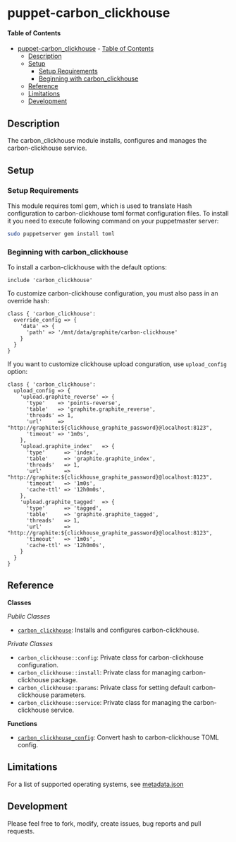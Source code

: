 # puppet-carbon_clickhouse

#### Table of Contents

- [puppet-carbon_clickhouse](#puppet-carbonclickhouse)
      - [Table of Contents](#table-of-contents)
  - [Description](#description)
  - [Setup](#setup)
    - [Setup Requirements](#setup-requirements)
    - [Beginning with carbon_clickhouse](#beginning-with-carbonclickhouse)
  - [Reference](#reference)
  - [Limitations](#limitations)
  - [Development](#development)

## Description

The carbon_clickhouse module installs, configures and manages the carbon-clickhouse service.

## Setup

### Setup Requirements

This module requires toml gem, which is used to translate Hash configuration to carbon-clickhouse toml format configuration files.
To install it you need to execute following command on your puppetmaster server:

```bash
sudo puppetserver gem install toml
```

### Beginning with carbon_clickhouse

To install a carbon-clickhouse with the default options:

`include 'carbon_clickhouse'`

To customize carbon-clickhouse configuration, you must also pass in an override hash:

```puppet
class { 'carbon_clickhouse':
  override_config => {
    'data' => {
      'path' => '/mnt/data/graphite/carbon-clickhouse'
    }
  }
}
```

If you want to customize clickhouse upload conguration, use `upload_config` option:

```puppet
class { 'carbon_clickhouse':
  upload_config => {
    'upload.graphite_reverse' => {
      'type'    => 'points-reverse',
      'table'   => 'graphite.graphite_reverse',
      'threads' => 1,
      'url'     => "http://graphite:${clickhouse_graphite_password}@localhost:8123",
      'timeout' => '1m0s',
    },
    'upload.graphite_index'   => {
      'type'      => 'index',
      'table'     => 'graphite.graphite_index',
      'threads'   => 1,
      'url'       => "http://graphite:${clickhouse_graphite_password}@localhost:8123",
      'timeout'   => '1m0s',
      'cache-ttl' => '12h0m0s',
    },
    'upload.graphite_tagged'  => {
      'type'      => 'tagged',
      'table'     => 'graphite.graphite_tagged',
      'threads'   => 1,
      'url'       => "http://graphite:${clickhouse_graphite_password}@localhost:8123",
      'timeout'   => '1m0s',
      'cache-ttl' => '12h0m0s',
    }
  }
}
```

## Reference
**Classes**

_Public Classes_

* [`carbon_clickhouse`](./REFERENCE.md#carbon_clickhouse): Installs and configures carbon-clickhouse.

_Private Classes_

* `carbon_clickhouse::config`: Private class for carbon-clickhouse configuration.
* `carbon_clickhouse::install`: Private class for managing carbon-clickhouse package.
* `carbon_clickhouse::params`: Private class for setting default carbon-clickhouse parameters.
* `carbon_clickhouse::service`: Private class for managing the carbon-clickhouse service.

**Functions**

* [`carbon_clickhouse_config`](./REFERENCE.md#carbon_clickhouse_config): Convert hash to carbon-clickhouse TOML config.

## Limitations

For a list of supported operating systems, see [metadata.json](https://github.com/MaxFedotov/puppet-carbon_clickhouse/blob/master/metadata.json)

## Development

Please feel free to fork, modify, create issues, bug reports and pull requests.